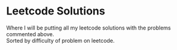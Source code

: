 # Leetcode Solutions
Where I will be putting all my leetcode solutions with the problems commented above. \
Sorted by difficulty of problem on leetcode.
